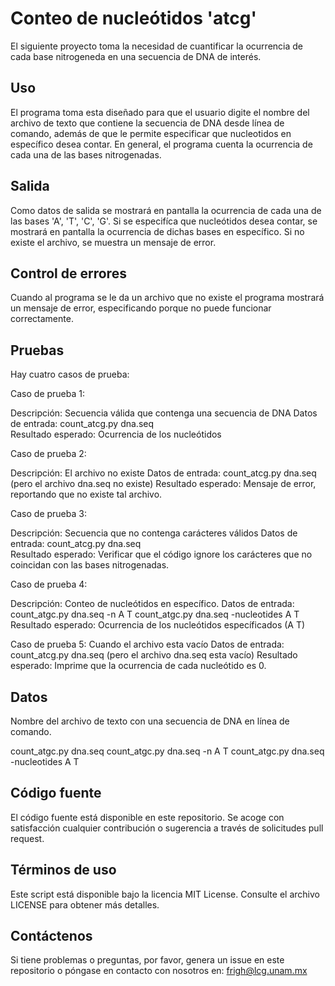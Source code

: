 # Conteo de nucleótidos 'atcg'

El siguiente proyecto toma la necesidad de cuantificar la ocurrencia de cada base nitrogeneda en una secuencia de DNA de interés. 

## Uso

El programa toma esta diseñado para que el usuario digite el nombre del archivo de texto que contiene la secuencia de DNA desde línea de comando, además de que le permite especificar que nucleotidos en específico desea contar. En general, el programa cuenta la ocurrencia de cada una de las bases nitrogenadas.

## Salida

Como datos de salida se mostrará en pantalla la ocurrencia de cada una de las bases 'A', 'T', 'C', 'G'. 
Si se especifíca que nucleótidos desea contar, se mostrará en pantalla la ocurrencia de dichas bases en específico. 
Si no existe el archivo, se muestra un mensaje de error.

## Control de errores

Cuando al programa se le da un archivo que no existe el programa mostrará un mensaje de error, especificando porque no puede funcionar correctamente.

## Pruebas

Hay cuatro casos de prueba: 

Caso de prueba 1:

Descripción: Secuencia válida que contenga una secuencia de DNA 
Datos de entrada: count_atcg.py dna.seq  
Resultado esperado: Ocurrencia de los nucleótidos 

Caso de prueba 2:

Descripción: El archivo no existe
Datos de entrada: count_atcg.py dna.seq  (pero el archivo dna.seq no existe)
Resultado esperado: Mensaje de error, reportando que no existe tal archivo.

Caso de prueba 3:

Descripción: Secuencia que no contenga carácteres válidos 
Datos de entrada: count_atcg.py dna.seq  
Resultado esperado: Verificar que el código ignore los carácteres que no coincidan con las bases nitrogenadas. 

Caso de prueba 4:

Descripción: Conteo de nucleótidos en específico.
Datos de entrada: 
  count_atgc.py dna.seq -n A T
  count_atgc.py dna.seq -nucleotides A T
Resultado esperado: Ocurrencia de los nucleótidos específicados (A T)

Caso de prueba 5: Cuando el archivo esta vacío 
Datos de entrada: count_atcg.py dna.seq  (pero el archivo dna.seq esta vacío)
Resultado esperado: Imprime que la ocurrencia de cada nucleótido es 0. 


## Datos

Nombre del archivo de texto con una secuencia de DNA en línea de comando. 

  count_atgc.py dna.seq 
  count_atgc.py dna.seq -n A T
  count_atgc.py dna.seq -nucleotides A T


## Código fuente

El código fuente está disponible en este repositorio. Se acoge con satisfacción cualquier contribución 
o sugerencia a través de solicitudes pull request.

## Términos de uso

Este script está disponible bajo la licencia MIT License. Consulte el archivo LICENSE para 
obtener más detalles.

## Contáctenos

Si tiene problemas o preguntas, por favor, genera un issue en este repositorio o póngase en contacto 
con nosotros en: frigh@lcg.unam.mx

